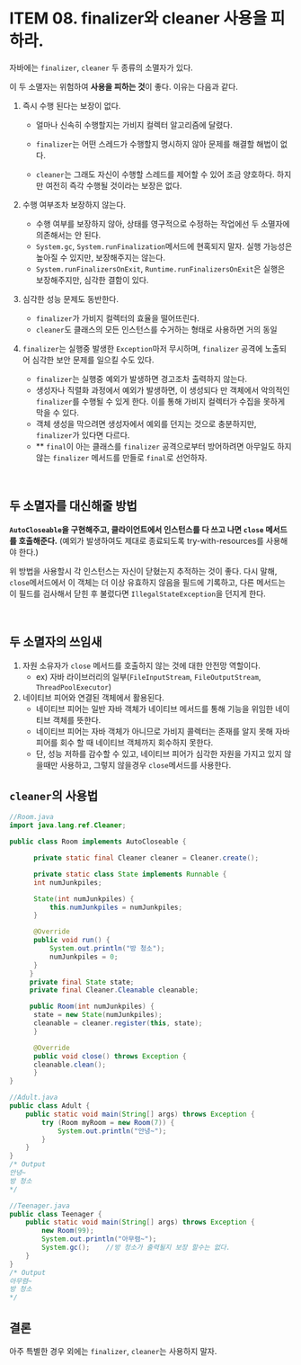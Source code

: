 # ITEM 08. **finalizer와 cleaner 사용을 피하라.**

자바에는 `finalizer`, `cleaner` 두 종류의 소멸자가 있다.  

이 두 소멸자는 위험하여 **사용을 피하는 것**이 좋다. 이유는 다음과 같다.

1. 즉시 수행 된다는 보장이 없다.
    - 얼마나 신속히 수행할지는 가비지 컬렉터 알고리즘에 달렸다.
    - `finalizer`는  어떤 스레드가 수행할지 명시하지 않아 문제를 해결할 해법이 없다.  


    - `cleaner`는 그래도 자신이 수행할 스레드를 제어할 수 있어 조금 양호하다. 하지만 여전히 즉각 수행될 것이라는 보장은 없다.
2. 수행 여부조차 보장하지 않는다.
    - 수행 여부를 보장하지 않아, 상태를 영구적으로 수정하는 작업에선 두 소멸자에 의존해서는 안 된다.
    - `System.gc`, `System.runFinalization`메서드에 현혹되지 말자. 실행 가능성은 높아질 수 있지만, 보장해주지는 않는다.
    - `System.runFinalizersOnExit`, `Runtime.runFinalizersOnExit`은 실행은 보장해주지만, 심각한 결함이 있다.  


3. 심각한 성능 문제도 동반한다. 
   - `finalizer`가 가비지 컬렉터의 효율을 떨어뜨린다.
   - `cleaner`도 클래스의 모든 인스턴스를 수거하는 형태로 사용하면 거의 동일


4. `finalizer`는 실행중 발생한 `Exception`마저 무시하며, `finalizer` 공격에 노출되어 심각한 보안 문제를 일으킬 수도 있다.
   - `finalizer`는 실행중 예외가 발생하면 경고조차 출력하지 않는다.
   - 생성자나 직렬화 과정에서 예외가 발생하면, 이 생성되다 만 객체에서 악의적인 `finalizer`를 수행될 수 있게 한다. 이를 통해 가비지 컬렉터가 수집을 못하게 막을 수 있다.
   - 객체 생성을 막으려면 생성자에서 예외를 던지는 것으로 충분하지만,  `finalizer`가 있다면 다르다.
   - ** `final`이 아는 클래스를  `finalizer` 공격으로부터 방어하려면 아무일도 하지 않는  `finalizer` 메서드를 만들로  `final`로 선언하자.

<br>

## **두 소멸자를 대신해줄 방법**

**`AutoCloseable`을 구현해주고, 클라이언트에서 인스턴스를 다 쓰고 나면 `close` 메서드를 호출해준다.** (예외가 발생하여도 제대로 종료되도록 try-with-resources를 사용해야 한다.)  

위 방법을 사용할시 각 인스턴스는 자신이 닫혔는지 추적하는 것이 좋다. 다시 말해, `close`메서드에서 이 객체는 더 이상 유효하지 않음을 필드에 기록하고, 다른 메서드는 이 필드를 검사해서 닫힌 후 불렀다면 `IllegalStateException`을 던지게 한다.

<br>

## **두 소멸자의 쓰임새**

1. 자원 소유자가 `close` 메서드를 호출하지 않는 것에 대한 안전망 역할이다.
    - ex) 자바 라이브러리의 일부(`FileInputStream`, `FileOutputStream`, `ThreadPoolExecutor`)
2. 네이티브 피어와 연결된 객체에서 활용된다.
    - 네이티브 피어는 일반 자바 객체가 네이티브 메서드를 통해 기능을 위임한 네이티브 객체를 뜻한다.
    - 네이티브 피어는 자바 객체가 아니므로 가비지 콜렉터는 존재를 알지 못해 자바 피어를 회수 할 때 네이티브 객체까지 회수하지 못한다.
    - 단, 성능 저하를 감수할 수 있고, 네이티브 피어가 심각한  자원을 가지고 있지 않을때만 사용하고, 그렇지 않을경우 `close`메서드를 사용한다.


## `cleaner`의 사용법

```java
//Room.java
import java.lang.ref.Cleaner;

public class Room implements AutoCloseable {

      private static final Cleaner cleaner = Cleaner.create();

      private static class State implements Runnable {
      int numJunkpiles;

      State(int numJunkpiles) {
	      this.numJunkpiles = numJunkpiles;
      }

      @Override
      public void run() {
	      System.out.println("방 청소");
	      numJunkpiles = 0;
      }
     }
     private final State state;
     private final Cleaner.Cleanable cleanable;

     public Room(int numJunkpiles) {
      state = new State(numJunkpiles);
      cleanable = cleaner.register(this, state);
      }

      @Override
      public void close() throws Exception {
      cleanable.clean();
      }
}

//Adult.java
public class Adult {
    public static void main(String[] args) throws Exception {
        try (Room myRoom = new Room(7)) {
            System.out.println("안녕~");
        }
    }
}
/* Output
안녕~
방 청소
*/

//Teenager.java
public class Teenager {
    public static void main(String[] args) throws Exception {
        new Room(99);
        System.out.println("아무렴~");
        System.gc();    //방 청소가 출력될지 보장 할수는 없다.
    }
}
/* Output
아무렴~
방 청소
*/
```

## **결론**

아주 특별한 경우 외에는 `finalizer`, `cleaner`는 사용하지 말자.